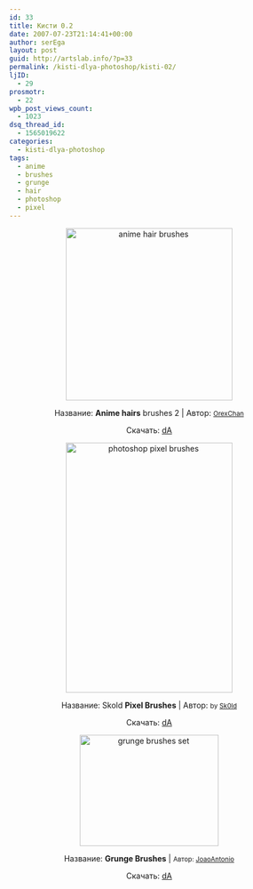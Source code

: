 ```yaml
---
id: 33
title: Кисти 0.2
date: 2007-07-23T21:14:41+00:00
author: serEga
layout: post
guid: http://artslab.info/?p=33
permalink: /kisti-dlya-photoshop/kisti-02/
ljID:
  - 29
prosmotr:
  - 22
wpb_post_views_count:
  - 1023
dsq_thread_id:
  - 1565019622
categories:
  - kisti-dlya-photoshop
tags:
  - anime
  - brushes
  - grunge
  - hair
  - photoshop
  - pixel
---
```

<p style="text-align: center">
  <img src="http://img512.imageshack.us/img512/8898/animehairsbrushes2byorevz5.jpg" title="anime hair brushes" alt="anime hair brushes" border="0" height="310" width="300" />
</p>

<p align="center">
  Название: <strong>Anime hairs</strong> brushes 2 | Автор: <small><a href="http://orexchan.deviantart.com/" class="u">OrexChan</a></small>
</p>

<p align="center">
  Скачать: <a href="http://www.deviantart.com/deviation/59654270/" title="download from authors homepage" target="_blank">dA</a>
</p>

<p align="center">
  <img src="http://img512.imageshack.us/img512/997/skoldpixelbrushesbysk0lak4.jpg" title="photoshop pixel brushes" alt="photoshop pixel brushes" border="0" height="450" width="300" />
</p>

<p align="center">
  Название: Skold <strong>Pixel Brushes</strong> | Автор: <small>by <a href="http://sk0ld.deviantart.com/" class="u">Sk0ld</a></small>
</p>

<p align="center">
  Скачать: <a href="http://www.deviantart.com/deviation/59935349/" title="download from deviantart" target="_blank">dA</a>
</p>

<p align="center">
  <img src="http://img523.imageshack.us/img523/5977/grungebrushesbyjoaoantoav2.jpg" title="grunge brushes set" alt="grunge brushes set" border="0" height="200" width="250" />
</p>

<p align="center">
  Название: <strong>Grunge Brushes</strong> | <small>Автор: <a href="http://joaoantonio.deviantart.com/" class="u">JoaoAntonio</a></small>
</p>

<p align="center">
  Скачать: <a href="http://www.deviantart.com/deviation/60348538/" title="download from deviantart" target="_blank">dA</a>
</p>